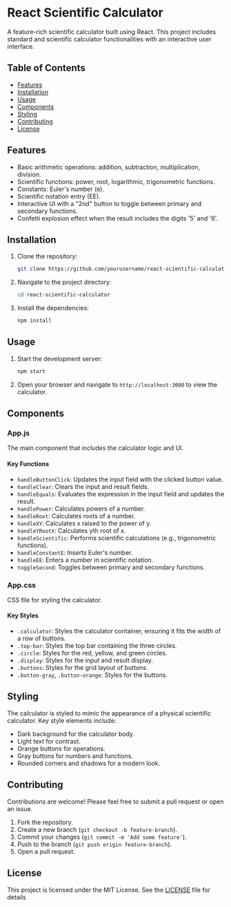 # React Scientific Calculator

A feature-rich scientific calculator built using React. This project includes standard and scientific calculator functionalities with an interactive user interface.

## Table of Contents

- [Features](#features)
- [Installation](#installation)
- [Usage](#usage)
- [Components](#components)
- [Styling](#styling)
- [Contributing](#contributing)
- [License](#license)

## Features

- Basic arithmetic operations: addition, subtraction, multiplication, division.
- Scientific functions: power, root, logarithmic, trigonometric functions.
- Constants: Euler's number (e).
- Scientific notation entry (EE).
- Interactive UI with a "2nd" button to toggle between primary and secondary functions.
- Confetti explosion effect when the result includes the digits '5' and '6'.

## Installation

1. Clone the repository:
    ```sh
    git clone https://github.com/yourusername/react-scientific-calculator.git
    ```

2. Navigate to the project directory:
    ```sh
    cd react-scientific-calculator
    ```

3. Install the dependencies:
    ```sh
    npm install
    ```

## Usage

1. Start the development server:
    ```sh
    npm start
    ```

2. Open your browser and navigate to `http://localhost:3000` to view the calculator.

## Components

### App.js

The main component that includes the calculator logic and UI. 

#### Key Functions

- `handleButtonClick`: Updates the input field with the clicked button value.
- `handleClear`: Clears the input and result fields.
- `handleEquals`: Evaluates the expression in the input field and updates the result.
- `handlePower`: Calculates powers of a number.
- `handleRoot`: Calculates roots of a number.
- `handleXY`: Calculates x raised to the power of y.
- `handleYRootX`: Calculates yth root of x.
- `handleScientific`: Performs scientific calculations (e.g., trigonometric functions).
- `handleConstantE`: Inserts Euler's number.
- `handleEE`: Enters a number in scientific notation.
- `toggleSecond`: Toggles between primary and secondary functions.

### App.css

CSS file for styling the calculator. 

#### Key Styles

- `.calculator`: Styles the calculator container, ensuring it fits the width of a row of buttons.
- `.top-bar`: Styles the top bar containing the three circles.
- `.circle`: Styles for the red, yellow, and green circles.
- `.display`: Styles for the input and result display.
- `.buttons`: Styles for the grid layout of buttons.
- `.button-gray`, `.button-orange`: Styles for the buttons.

## Styling

The calculator is styled to mimic the appearance of a physical scientific calculator. Key style elements include:

- Dark background for the calculator body.
- Light text for contrast.
- Orange buttons for operations.
- Gray buttons for numbers and functions.
- Rounded corners and shadows for a modern look.

## Contributing

Contributions are welcome! Please feel free to submit a pull request or open an issue.

1. Fork the repository.
2. Create a new branch (`git checkout -b feature-branch`).
3. Commit your changes (`git commit -m 'Add some feature'`).
4. Push to the branch (`git push origin feature-branch`).
5. Open a pull request.

## License

This project is licensed under the MIT License. See the [LICENSE](LICENSE) file for details